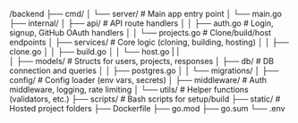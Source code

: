 /backend
├── cmd/
│   └── server/                # Main app entry point
│       └── main.go
├── internal/
│   ├── api/                   # API route handlers
│   │   ├── auth.go            # Login, signup, GitHub OAuth handlers
│   │   └── projects.go        # Clone/build/host endpoints
│   ├── services/              # Core logic (cloning, building, hosting)
│   │   ├── clone.go
│   │   ├── build.go
│   │   └── host.go
|   |   
│   ├── models/                # Structs for users, projects, responses
│   ├── db/                    # DB connection and queries
│   │   ├── postgres.go
│   │   └── migrations/
│   ├── config/                # Config loader (env vars, secrets)
│   ├── middleware/            # Auth middleware, logging, rate limiting
│   └── utils/                 # Helper functions (validators, etc.)
├── scripts/                   # Bash scripts for setup/build
├── static/                    # Hosted project folders
├── Dockerfile
├── go.mod
├── go.sum
└── .env
